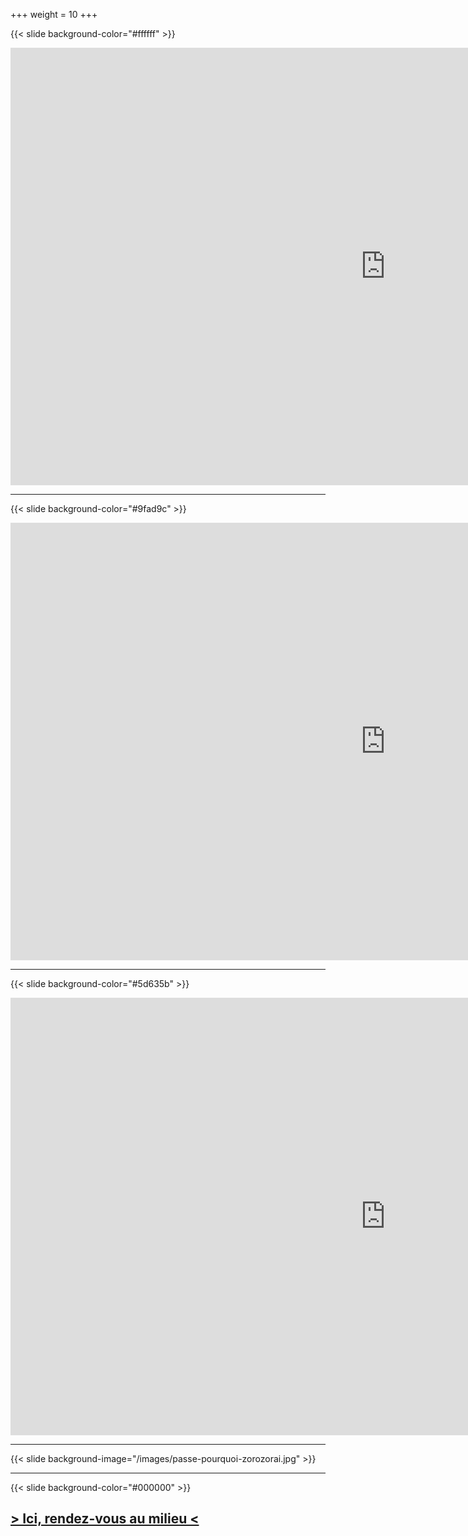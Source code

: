 +++
weight = 10
+++


{{< slide background-color="#ffffff" >}}

<iframe src="https://player.vimeo.com/video/394207199" width="1200" height="700" frameborder="0" allow="autoplay; fullscreen" allowfullscreen></iframe>

---


{{< slide background-color="#9fad9c" >}}

<iframe src="https://player.vimeo.com/video/393983256" width="1200" height="700" frameborder="0" allow="autoplay; fullscreen" allowfullscreen></iframe>


---

{{< slide background-color="#5d635b" >}}

<iframe src="https://player.vimeo.com/video/425954541" width="1200" height="700" frameborder="0" allow="autoplay; fullscreen" allowfullscreen></iframe>

---

{{< slide background-image="/images/passe-pourquoi-zorozorai.jpg" >}}

---

{{< slide background-color="#000000" >}}
## [> Ici, rendez-vous au milieu <](#/5/4)
